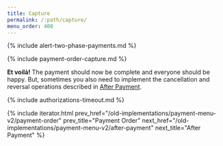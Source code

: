 ```yaml
---
title: Capture
permalink: /:path/capture/
menu_order: 400
---
```


{% include alert-two-phase-payments.md %}

{% include payment-order-capture.md %}

**Et voilà!** The payment should now be complete and everyone should be happy.
But, sometimes you also need to implement the cancellation and reversal
operations described in [After Payment][after-payment].

{% include authorizations-timeout.md %}

{% include iterator.html prev_href="/old-implementations/payment-menu-v2/payment-order"
                         prev_title="Payment Order"
                         next_href="/old-implementations/payment-menu-v2/after-payment"
                         next_title="After Payment" %}

[after-payment]: /old-implementations/payment-menu-v2/after-payment
